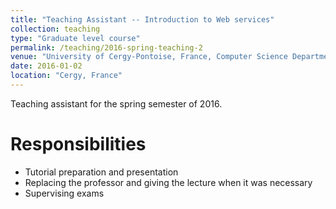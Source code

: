 ```yaml
---
title: "Teaching Assistant -- Introduction to Web services"
collection: teaching
type: "Graduate level course"
permalink: /teaching/2016-spring-teaching-2
venue: "University of Cergy-Pontoise, France, Computer Science Department"
date: 2016-01-02
location: "Cergy, France"
---
```

Teaching assistant for the spring semester of 2016.

Responsibilities
=======
* Tutorial preparation and presentation
* Replacing the professor and giving the lecture when it was necessary
* Supervising exams

